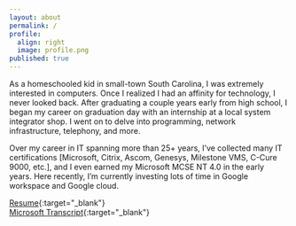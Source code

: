 ```yaml
---
layout: about
permalink: /
profile:
  align: right
  image: profile.png
published: true
---
```


As a homeschooled kid in small-town South Carolina, I was extremely interested in computers. Once I realized I had an affinity for technology, I never looked back. After graduating a couple years early from high school, I began my career on graduation day with an internship at a local system integrator shop. I went on to delve into programming, network infrastructure, telephony, and more.<br />

Over my career in IT spanning more than 25+ years, I’ve collected many IT certifications [Microsoft, Citrix, Ascom, Genesys, Milestone VMS, C-Cure 9000, etc.], and I even earned my Microsoft MCSE NT 4.0 in the early years. Here recently, I’m currently investing lots of time in Google workspace and Google cloud.<br />

[Resume]({{site.baseurl}}/assets/docs/michal_ferber_resume.pdf){:target="_blank"}<br />
[Microsoft Transcript]({{site.baseurl}}/assets/docs/microsoft_certified_professional_transcript.pdf){:target="_blank"}<br />
